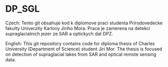 # DP_SGL

Czech:
Tento git obsahuje kod k diplomove praci studenta Prirodovedecke fakulty Univerzity Karlovy Jiriho Mora. 
Prace je zamerena na detekci supraglacialnich jezer ze SAR a optickych dat DPZ.

English:
This git repository contains code for diploma thesis of Charles University (Department of Science) student Jiri Mor.
The thesis is focused on detection of supraglacial lakes from SAR and optical remote sensing data.
